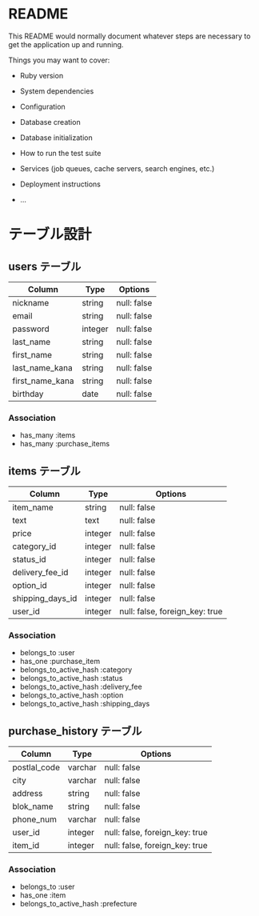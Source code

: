 # README

This README would normally document whatever steps are necessary to get the
application up and running.

Things you may want to cover:

* Ruby version

* System dependencies

* Configuration

* Database creation

* Database initialization

* How to run the test suite

* Services (job queues, cache servers, search engines, etc.)

* Deployment instructions

* ...

# テーブル設計

## users テーブル

| Column          | Type    | Options     |
| --------------- | ------- | ----------- |
| nickname        | string  | null: false |
| email           | string  | null: false |
| password        | integer | null: false |
| last_name       | string  | null: false |
| first_name      | string  | null: false |
| last_name_kana  | string  | null: false |
| first_name_kana | string  | null: false |
| birthday        | date    | null: false |

### Association

- has_many :items
- has_many :purchase_items

## items テーブル

| Column           | Type    | Options                        |
| ---------------- | ------- | ------------------------------ |
| item_name        | string  | null: false                    |
| text             | text    | null: false                    |
| price            | integer | null: false                    |
| category_id      | integer | null: false                    |
| status_id        | integer | null: false                    |
| delivery_fee_id  | integer | null: false                    |
| option_id        | integer | null: false                    |
| shipping_days_id | integer | null: false                    |
| user_id          | integer | null: false, foreign_key: true |


### Association

- belongs_to :user
- has_one :purchase_item
- belongs_to_active_hash :category
- belongs_to_active_hash :status
- belongs_to_active_hash :delivery_fee
- belongs_to_active_hash :option
- belongs_to_active_hash :shipping_days


## purchase_history テーブル

| Column        | Type     | Options                        |
| ------------- | -------- | ------------------------------ |
| postlal_code  | varchar  | null: false                    |
| city          | varchar  | null: false                    |
| address       | string   | null: false                    |
| blok_name     | string   | null: false                    |
| phone_num     | varchar  | null: false                    |
| user_id       | integer  | null: false, foreign_key: true |
| item_id       | integer  | null: false, foreign_key: true |

### Association

- belongs_to :user
- has_one :item
- belongs_to_active_hash :prefecture


